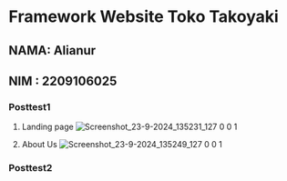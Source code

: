 # Framework Website Toko Takoyaki 

## NAMA: Alianur

## NIM : 2209106025

### Posttest1

1. Landing page
![Screenshot_23-9-2024_135231_127 0 0 1](https://github.com/user-attachments/assets/5c107259-78af-4300-9cbf-a57aa9cd0059)

2. About Us
![Screenshot_23-9-2024_135249_127 0 0 1](https://github.com/user-attachments/assets/3d9cd969-45ae-433d-bc3b-8a694a5e01db)
### Posttest2
